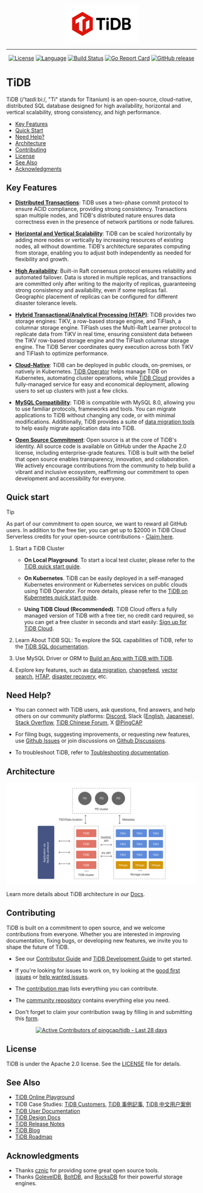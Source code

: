 <div align="center">
<a href='https://www.pingcap.com/?utm_source=github&utm_medium=tidb'>
<img src="docs/tidb-logo.png" alt="TiDB, a distributed SQL database" height=100></img>
</a>

---

[![License](https://img.shields.io/badge/License-Apache_2.0-blue.svg)](https://github.com/pingcap/tidb/blob/master/LICENSE)
[![Language](https://img.shields.io/badge/Language-Go-blue.svg)](https://golang.org/)
[![Build Status](https://prow.tidb.net/badge.svg?jobs=pingcap/tidb/merged_build)](https://prow.tidb.net/?repo=pingcap%2Ftidb&type=postsubmit&job=pingcap%2Ftidb%2Fmerged_build)
[![Go Report Card](https://goreportcard.com/badge/github.com/pingcap/tidb)](https://goreportcard.com/report/github.com/pingcap/tidb)
[![GitHub release](https://img.shields.io/github/tag/pingcap/tidb.svg?label=release)](https://github.com/pingcap/tidb/releases)
</div>

# TiDB

TiDB (/’taɪdiːbi:/, "Ti" stands for Titanium) is an open-source, cloud-native, distributed SQL database designed for high availability, horizontal and vertical scalability, strong consistency, and high performance.

- [Key Features](#key-features)
- [Quick Start](#quick-start)
- [Need Help?](#need-help)
- [Architecture](#architecture)
- [Contributing](#contributing)
- [License](#license)
- [See Also](#see-also)
- [Acknowledgments](#acknowledgments)

## Key Features

- **[Distributed Transactions](https://www.pingcap.com/blog/distributed-transactions-tidb?utm_source=github&utm_medium=tidb)**: TiDB uses a two-phase commit protocol to ensure ACID compliance, providing strong consistency. Transactions span multiple nodes, and TiDB's distributed nature ensures data correctness even in the presence of network partitions or node failures.

- **[Horizontal and Vertical Scalability](https://docs.pingcap.com/tidb/stable/scale-tidb-using-tiup?utm_source=github&utm_medium=tidb)**: TiDB can be scaled horizontally by adding more nodes or vertically by increasing resources of existing nodes, all without downtime. TiDB's architecture separates computing from storage, enabling you to adjust both independently as needed for flexibility and growth.

- **[High Availability](https://docs.pingcap.com/tidbcloud/high-availability-with-multi-az?utm_source=github&utm_medium=tidb)**: Built-in Raft consensus protocol ensures reliability and automated failover. Data is stored in multiple replicas, and transactions are committed only after writing to the majority of replicas, guaranteeing strong consistency and availability, even if some replicas fail. Geographic placement of replicas can be configured for different disaster tolerance levels.

- **[Hybrid Transactional/Analytical Processing (HTAP)](https://www.pingcap.com/blog/htap-demystified-defining-modern-data-architecture-tidb?utm_source=github&utm_medium=tidb)**: TiDB provides two storage engines: TiKV, a row-based storage engine, and TiFlash, a columnar storage engine. TiFlash uses the Multi-Raft Learner protocol to replicate data from TiKV in real time, ensuring consistent data between the TiKV row-based storage engine and the TiFlash columnar storage engine. The TiDB Server coordinates query execution across both TiKV and TiFlash to optimize performance.

- **[Cloud-Native](https://www.pingcap.com/cloud-native?utm_source=github&utm_medium=tidb)**: TiDB can be deployed in public clouds, on-premises, or natively in Kubernetes. [TiDB Operator](https://docs.pingcap.com/tidb-in-kubernetes/stable/tidb-operator-overview/?utm_source=github&utm_medium=tidb) helps manage TiDB on Kubernetes, automating cluster operations, while [TiDB Cloud](https://tidbcloud.com/?utm_source=github&utm_medium=tidb) provides a fully-managed service for easy and economical deployment, allowing users to set up clusters with just a few clicks.

- **[MySQL Compatibility](https://docs.pingcap.com/tidb/stable/mysql-compatibility?utm_source=github&utm_medium=tidb)**: TiDB is compatible with MySQL 8.0, allowing you to use familiar protocols, frameworks and tools. You can migrate applications to TiDB without changing any code, or with minimal modifications. Additionally, TiDB provides a suite of [data migration tools](https://docs.pingcap.com/tidb/stable/ecosystem-tool-user-guide?utm_source=github&utm_medium=tidb) to help easily migrate application data into TiDB.

- **[Open Source Commitment](https://www.pingcap.com/blog/open-source-is-in-our-dna-reaffirming-tidb-commitment?utm_source=github&utm_medium=tidb)**: Open source is at the core of TiDB's identity. All source code is available on GitHub under the Apache 2.0 license, including enterprise-grade features. TiDB is built with the belief that open source enables transparency, innovation, and collaboration. We actively encourage contributions from the community to help build a vibrant and inclusive ecosystem, reaffirming our commitment to open development and accessibility for everyone.

## Quick start

> [!Tip]  
> As part of our commitment to open source, we want to reward all GitHub users. In addition to the free tier, you can get up to $2000 in TiDB Cloud Serverless credits for your open-source contributions - [Claim here](https://ossinsight.io/open-source-heroes/?utm_source=ossinsight&utm_medium=referral&utm_campaign=plg_OSScontribution_credit_05).

1. Start a TiDB Cluster

    - **On Local Playground**. To start a local test cluster, please refer to the [TiDB quick start guide](https://docs.pingcap.com/tidb/stable/quick-start-with-tidb#deploy-a-local-test-cluster?utm_source=github&utm_medium=tidb).

    - **On Kubernetes**. TiDB can be easily deployed in a self-managed Kubernetes environment or Kubernetes services on public clouds using TiDB Operator. For more details, please refer to the [TiDB on Kubernetes quick start guide](https://docs.pingcap.com/tidb-in-kubernetes/stable/get-started?utm_source=github&utm_medium=tidb).

    - **Using TiDB Cloud (Recommended)**. TiDB Cloud offers a fully managed version of TiDB with a free tier, no credit card required, so you can get a free cluster in seconds and start easily: [Sign up for TiDB Cloud](https://tidbcloud.com/free-trial?utm_source=github&utm_medium=tidb).

2. Learn About TiDB SQL: To explore the SQL capabilities of TiDB, refer to the [TiDB SQL documentation](https://docs.pingcap.com/tidb/stable/sql-statement-overview?utm_source=github&utm_medium=tidb).

3. Use MySQL Driver or ORM to [Build an App with TiDB with TiDB](https://docs.pingcap.com/tidbcloud/dev-guide-overview?utm_source=github&utm_medium=tidb).

4. Explore key features, such as [data migration](https://docs.pingcap.com/tidbcloud/tidb-cloud-migration-overview?utm_source=github&utm_medium=tidb), [changefeed](https://docs.pingcap.com/tidbcloud/changefeed-overview?utm_source=github&utm_medium=tidb), [vector search](https://docs.pingcap.com/tidbcloud/vector-search-overview?utm_source=github&utm_medium=tidb), [HTAP](https://docs.pingcap.com/tidbcloud/tidb-cloud-htap-quickstart?utm_source=github&utm_medium=tidb), [disaster recovery](https://docs.pingcap.com/tidb/stable/dr-solution-introduction?utm_source=github&utm_medium=tidb), etc.


## Need Help?

- You can connect with TiDB users, ask questions, find answers, and help others on our community platforms: [Discord](https://discord.gg/KVRZBR2DrG?utm_source=github), Slack ([English](https://slack.tidb.io/invite?team=tidb-community&channel=everyone&ref=pingcap-tidb), [Japanese](https://slack.tidb.io/invite?team=tidb-community&channel=tidb-japan&ref=github-tidb)), [Stack Overflow](https://stackoverflow.com/questions/tagged/tidb), [TiDB Chinese Forum](https://asktug.com), X [@PingCAP](https://twitter.com/PingCAP)

- For filing bugs, suggesting improvements, or requesting new features, use [Github Issues](https://github.com/pingcap/tidb/issues) or join discussions on [Github Discussions](https://github.com/orgs/pingcap/discussions).

- To troubleshoot TiDB, refer to [Toubleshooting documentation](https://docs.pingcap.com/tidb/stable/tidb-troubleshooting-map?utm_source=github&utm_medium=tidb).

## Architecture

![TiDB architecture](./docs/tidb-architecture.png)

Learn more details about TiDB architecture in our [Docs](https://docs.pingcap.com/tidb/stable/tidb-architecture?utm_source=github&utm_medium=tidb).

## Contributing

TiDB is built on a commitment to open source, and we welcome contributions from everyone. Whether you are interested in improving documentation, fixing bugs, or developing new features, we invite you to shape the future of TiDB.

- See our [Contributor Guide](https://github.com/pingcap/community/blob/master/contributors/README.md#how-to-contribute) and [TiDB Development Guide](https://pingcap.github.io/tidb-dev-guide/index.html) to get started.

- If you're looking for issues to work on, try looking at the [good first issues](https://github.com/pingcap/tidb/issues?q=is%3Aopen+is%3Aissue+label%3A%22good+first+issue%22) or [help wanted issues](https://github.com/pingcap/tidb/issues?q=is%3Aopen+is%3Aissue+label%3A%22help+wanted%22).

- The [contribution map](https://github.com/pingcap/tidb-map/blob/master/maps/contribution-map.md#a-map-that-guides-what-and-how-contributors-can-contribute) lists everything you can contribute.

- The [community repository](https://github.com/pingcap/community) contains everything else you need.

- Don't forget to claim your contribution swag by filling in and submitting this [form](https://forms.pingcap.com/f/tidb-contribution-swag).


<a href="https://next.ossinsight.io/widgets/official/compose-recent-active-contributors?repo_id=41986369&limit=30" target="_blank" style="display: block" align="center">
  <picture>
    <source media="(prefers-color-scheme: dark)" srcset="https://next.ossinsight.io/widgets/official/compose-recent-active-contributors/thumbnail.png?repo_id=41986369&limit=30&image_size=auto&color_scheme=dark" width="655" height="auto">
    <img alt="Active Contributors of pingcap/tidb - Last 28 days" src="https://next.ossinsight.io/widgets/official/compose-recent-active-contributors/thumbnail.png?repo_id=41986369&limit=30&image_size=auto&color_scheme=light" width="655" height="auto">
  </picture>
</a>

## License

TiDB is under the Apache 2.0 license. See the [LICENSE](./LICENSE) file for details.

## See Also

- [TiDB Online Playground](https://play.tidbcloud.com/?utm_source=github&utm_medium=tidb_readme)
- TiDB Case Studies: [TiDB Customers](https://www.pingcap.com/customers/?utm_source=github&utm_medium=tidb), [TiDB 事例記事](https://pingcap.co.jp/case-study/?utm_source=github&utm_medium=tidb), [TiDB 中文用户案例](https://cn.pingcap.com/case/?utm_source=github&utm_medium=tidb)
- [TiDB User Documentation](https://docs.pingcap.com/tidb/stable?utm_source=github&utm_medium=tidb)
- [TiDB Design Docs](/docs/design)
- [TiDB Release Notes](https://docs.pingcap.com/tidb/dev/release-notes?utm_source=github&utm_medium=tidb)
- [TiDB Blog](https://www.pingcap.com/blog/?utm_source=github&utm_medium=tidb)
- [TiDB Roadmap](roadmap.md)

## Acknowledgments

- Thanks [cznic](https://github.com/cznic) for providing some great open source tools.
- Thanks [GolevelDB](https://github.com/syndtr/goleveldb), [BoltDB](https://github.com/boltdb/bolt), and [RocksDB](https://github.com/facebook/rocksdb) for their powerful storage engines.

